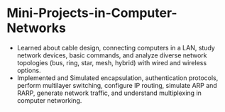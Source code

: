 # Mini-Projects-in-Computer-Networks
- Learned about cable design, connecting computers in a LAN, study network devices, basic commands, and analyze diverse network topologies (bus, ring, star, mesh, hybrid) with wired and wireless options.
- Implemented and Simulated encapsulation, authentication protocols, perform multilayer switching, configure IP routing, simulate ARP and RARP, generate network traffic, and understand multiplexing in computer networking.
